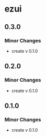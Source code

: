 # ezui

## 0.3.0

### Minor Changes

- create v 0.1.0

## 0.2.0

### Minor Changes

- create v 0.1.0

## 0.1.0

### Minor Changes

- create v 0.1.0
